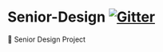 # Senior-Design    [![Gitter](https://badges.gitter.im/mike-koch/Senior-Design.svg)](https://gitter.im/mike-koch/Senior-Design?utm_source=badge&utm_medium=badge&utm_campaign=pr-badge)
:school: Senior Design Project
